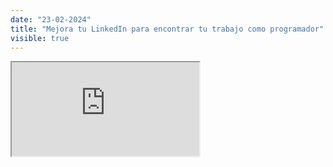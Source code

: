```yaml
---
date: "23-02-2024"
title: "Mejora tu LinkedIn para encontrar tu trabajo como programador"
visible: true
---
```

<iframe src="https://www.youtube.com/embed/bEp73rdXysM" allowfullscreen></iframe>
